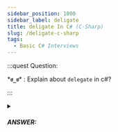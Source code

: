 ```yaml
---
sidebar_position: 1000
sidebar_label: deligate
title: deligate In C# (C-Sharp)
slug: /deligate-c-sharp
tags:
  - Basic C# Interviews
---
```


:::quest Question:

\***`ಠ_ಠ`**\* : 
Explain about `delegate` in c#?

:::

<details>
  <summary><h5>ANSWER:</h5></summary>

  \***`◔̯◔`**\* :
In C#, a delegate is a type that represents references to methods with a specific signature. Delegates are similar to function pointers in C and C++, but with some additional features.

Here are some key points to understand about delegates:

- A delegate is a reference type.
- Delegates are used to ***define method signatures*** that can be assigned to variables and passed as method arguments.
- Delegates can be used to ***implement callback*** functionality, where a method is called in response to an event or some other trigger.
- Delegates can reference static or instance methods.
- Delegates can be ***multicast***, meaning that they can reference multiple methods that will be called in sequence when the delegate is invoked.
- Delegates can be ***chained*** together using the `+` and `-` operators to add or remove methods from the invocation list.
- A delegate instance is ***immutable***, so adding or removing a method from a delegate returns a new delegate instance with the modified invocation list.

Here is an example of how to use a delegate in C#:

```cs
// Define a delegate type
public delegate void MyDelegate(int x);

// Create a method to be referenced by the delegate (method signature)
public void MyMethod(int x)
{
    Console.WriteLine($"MyMethod was called with argument {x}");
}

// Create a delegate instance that references the method
MyDelegate myDelegate = new MyDelegate(MyMethod);
// or
// MyDelegate myDelegate = MyMethod;

// Invoke the delegate
myDelegate(42); // The output will be "MyMethod was called with argument 42"

```

#### Chained Delegate

```cs
// Define a delegate type
public delegate void MyDelegate();

// Define method 1
public void Method1()
{
    Console.WriteLine("Method 1");
}

// Define method 2
public void Method2()
{
    Console.WriteLine("Method 2");
}

// Create a delegate instance that chains together Method1 and Method2
MyDelegate myDelegate = new MyDelegate(Method1);
myDelegate += Method2;

// Invoke the delegate
myDelegate(); // The output will be "Method 1" followed by "Method 2"

// using reference 
foreach (MyDelegate fnc in myDelegate.GetInvocationList())
{
    Console.WriteLine(fnc());
}

```

</details>